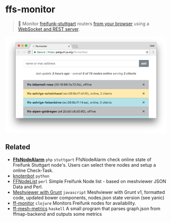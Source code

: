 # ffs-monitor
> :crystal_ball: Monitor [freifunk-stuttgart](https://freifunk-stuttgart.de/) routers [from your browser](https://perguth.js.org/ffs-monitor/) using a [WebSocket and REST server](https://ffs-monitor.perguth.de/).

[![screenshot](assets/appshot.171013.png)](https://perguth.js.org/ffs-monitor/)

## Related

- **[FfsNodeAlarm](https://github.com/Philhil/FfsNodeAlarm/)** `php` `stuttgart` FfsNodeAlarm check online state of Freifunk Stuttgart node's. Users can select there nodes and setup a online Check-Task. 
- [knotenbot](https://github.com/freifunk-darmstadt/knotenbot) `python`
- [FFNodeList](https://github.com/ffbsee/FFNodeList) `perl` Simple Freifunk Node list - based on meshviewer JSON Data and Perl.
- [Meshviewer with Grunt](https://github.com/FreifunkBremen/meshviewer-ffrgb) `javascript` Meshviewer with Grunt v1, formatted code, updated bower components, nodes.json state version (see yanic)
- [ff-monitor](https://github.com/KaterMikesch/ff-monitor) `clojure` Monitors Freifunk nodes for availability.
- [ff-mesh-metrics](https://github.com/jplatte/ff-mesh-metrics) `haskell` A small program that parses graph.json from ffmap-backend and outputs some metrics
